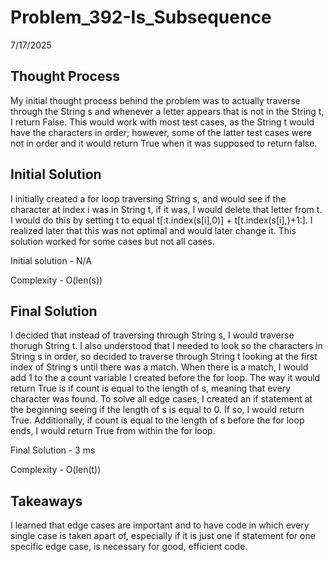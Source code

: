 # Problem_392-Is_Subsequence

7/17/2025

## Thought Process
My initial thought process behind the problem was to actually traverse through the String s and whenever a letter appears that is not in the String t, I return False. This would work with most test cases, as the String t would have the characters in order; however, some of the latter test cases were not in order and it would return True when it was supposed to return false. 

##  Initial Solution
I initially created a for loop traversing String s, and would see if the character at index i was in String t, if it was, I would delete that letter from t. I would do this by setting t to equal t[:t.index(s[i],0)] + t[t.index(s[i],)+1:]. I realized later that this was not optimal and would later change it. This solution worked for some cases but not all cases.

Initial solution - N/A 

Complexity - O(len(s))

## Final Solution
I decided that instead of traversing through String s, I would traverse thorugh String t. I also understood that I needed to look so the characters in String s in order, so decided to traverse through String t looking at the first index of String s until there was a match. When there is a match, I would add 1 to the a count variable I created before the for loop. The way it would return True is if count is equal to the length of s, meaning that every character was found. To solve all edge cases, I created an if statement at the beginning seeing if the length of s is equal to 0. If so, I would return True. Additionally, if count is equal to the length of s before the for loop ends, I would return True from within the for loop. 

Final Solution - 3 ms

Complexity - O(len(t))

## Takeaways
I learned that edge cases are important and to have code in which every single case is taken apart of, especially if it is just one if statement for one specific edge case, is necessary for good, efficient code. 